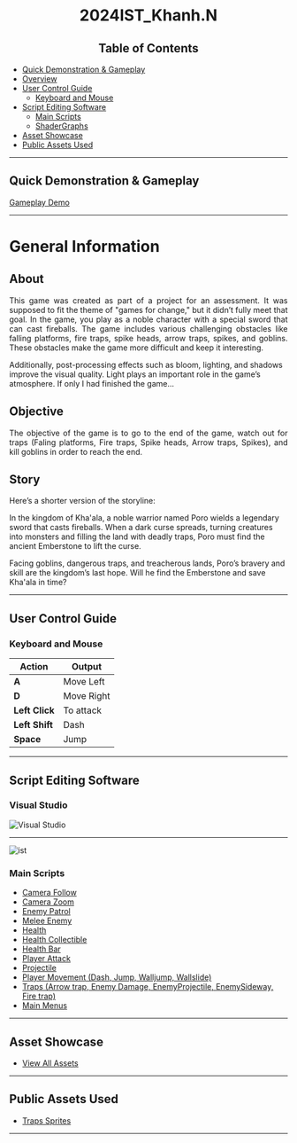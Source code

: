 <h1 align="center">2024IST_Khanh.N</h1>

<h2 align="center">Table of Contents</h2>

- [Quick Demonstration & Gameplay](#quick-demonstration--gameplay)
- [Overview](#overview)
- [User Control Guide](#user-control-guide)
  - [Keyboard and Mouse](#keyboard-and-mouse)
- [Script Editing Software](#script-editing-software)
  - [Main Scripts](#main-scripts)
  - [ShaderGraphs](#shadergraphs)
- [Asset Showcase](#asset-showcase)
- [Public Assets Used](#public-assets-used)

---

## Quick Demonstration & Gameplay
[Gameplay Demo](https://github.com/user-attachments/assets/d8a334ed-648c-4227-a784-6f46587a6b1c)


---
                    
# General Information
## About
<p align="justify">
This game was created as part of a project for an assessment. It was supposed to fit the theme of "games for change," but it didn’t fully meet that goal. In the game, you play as a noble character with a special sword that can cast fireballs. The game includes various challenging obstacles like falling platforms, fire traps, spike heads, arrow traps, spikes, and goblins. These obstacles make the game more difficult and keep it interesting.

Additionally, post-processing effects such as bloom, lighting, and shadows improve the visual quality. Light plays an important role in the game’s atmosphere. If only I had finished the game...
</p>

## Objective
<p align="justify">
  The objective of the game is to go to the end of the game, watch out for traps (Faling platforms, Fire traps, Spike heads, Arrow traps, Spikes), and kill goblins in order to reach the end.
</p>

## Story
<p align="justify">
</p>
Here’s a shorter version of the storyline:

In the kingdom of Kha'ala, a noble warrior named Poro wields a legendary sword that casts fireballs. When a dark curse spreads, turning creatures into monsters and filling the land with deadly traps, Poro must find the ancient Emberstone to lift the curse.

Facing goblins, dangerous traps, and treacherous lands, Poro’s bravery and skill are the kingdom’s last hope. Will he find the Emberstone and save Kha'ala in time?


---

## User Control Guide

### Keyboard and Mouse

| Action        | Output                              |
| ------------- | ----------------------------------- |
| **A**         | Move Left                           |
| **D**         | Move Right                          |
| **Left Click**| To attack                           |
| **Left Shift**| Dash                                |
| **Space**     | Jump                                |


---

## Script Editing Software

### Visual Studio

![Visual Studio](https://github.com/user-attachments/assets/8338d189-acca-46cd-8531-b9a54afc7fd5)

---
![ist](https://github.com/user-attachments/assets/8338d189-acca-46cd-8531-b9a54afc7fd5)

### Main Scripts

- [Camera Follow](https://github.com/TempeHS/2024IST_Khanh.N_Poro_Adventure/blob/main/My%20project%20(%20Planet%20saver)/Assets/Scripts/Camera/CameraFollow.cs)
- [Camera Zoom](https://github.com/TempeHS/2024IST_Khanh.N_Poro_Adventure/blob/main/My%20project%20(%20Planet%20saver)/Assets/Scripts/Camera/CameraZoom.cs)
- [Enemy Patrol](https://github.com/TempeHS/2024IST_Khanh.N_Poro_Adventure/blob/main/My%20project%20(%20Planet%20saver)/Assets/Scripts/Enemy/EnemyPatrol.cs)
- [Melee Enemy](https://github.com/TempeHS/2024IST_Khanh.N_Poro_Adventure/blob/main/My%20project%20(%20Planet%20saver)/Assets/Scripts/Enemy/MeleeEnemy.cs)
- [Health](https://github.com/TempeHS/2024IST_Khanh.N_Poro_Adventure/blob/main/My%20project%20(%20Planet%20saver)/Assets/Scripts/Health/Health.cs)
- [Health Collectible](https://github.com/TempeHS/2024IST_Khanh.N_Poro_Adventure/blob/main/My%20project%20(%20Planet%20saver)/Assets/Scripts/Health/HealthColllectible.cs)
- [Health Bar](https://github.com/TempeHS/2024IST_Khanh.N_Poro_Adventure/blob/main/My%20project%20(%20Planet%20saver)/Assets/Scripts/Health/Healthbar.cs)
- [Player Attack](https://github.com/TempeHS/2024IST_Khanh.N_Poro_Adventure/blob/main/My%20project%20(%20Planet%20saver)/Assets/Scripts/Player/PlayerAttack.cs)
- [Projectile](https://github.com/TempeHS/2024IST_Khanh.N_Poro_Adventure/blob/main/My%20project%20(%20Planet%20saver)/Assets/Scripts/Player/Projectile.cs)
- [Player Movement (Dash, Jump, Walljump, Wallslide)](https://github.com/TempeHS/2024IST_Khanh.N_Poro_Adventure/blob/main/My%20project%20(%20Planet%20saver)/Assets/Scripts/Player/PlayerMovement.cs)
- [Traps (Arrow trap, Enemy Damage, EnemyProjectile, EnemySideway,  Fire trap)](https://github.com/TempeHS/2024IST_Khanh.N_Poro_Adventure/tree/main/My%20project%20(%20Planet%20saver)/Assets/Scripts/Traps)
- [Main Menus](https://github.com/TempeHS/2024IST_Khanh.N_Poro_Adventure/blob/main/My%20project%20(%20Planet%20saver)/Assets/Scripts/MainMenu.cs)

---


## Asset Showcase

- [View All Assets](https://github.com/TempeHS/2024IST_Khanh.N_Poro_Adventure/tree/main/My%20project%20(%20Planet%20saver)/Assets/Sprite)

---

## Public Assets Used

- [Traps Sprites](https://assetstore.unity.com/packages/2d/characters/pixel-adventure-1-155360)

---
